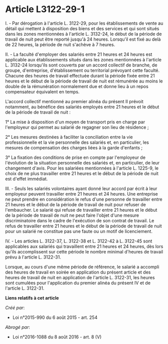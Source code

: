 # Article L3122-29-1

I. - Par dérogation à l'article L. 3122-29, pour les établissements de vente au détail qui mettent à disposition des biens et
des services et qui sont situés dans les zones mentionnées à l'article L. 3132-24, le début de la période de travail de nuit
peut être reporté jusqu'à 24 heures. Lorsqu'il est fixé au delà de 22 heures, la période de nuit s'achève à 7 heures.

II. - La faculté d'employer des salariés entre 21 heures et 24 heures est applicable aux établissements situés dans les zones
mentionnées à l'article L. 3132-24 lorsqu'ils sont couverts par un accord collectif de branche, de groupe, d'entreprise,
d'établissement ou territorial prévoyant cette faculté. Chacune des heures de travail effectuée durant la période fixée entre
21 heures et le début de la période de travail de nuit est rémunérée au moins le double de la rémunération normalement due et
donne lieu à un repos compensateur équivalent en temps.

L'accord collectif mentionné au premier alinéa du présent II prévoit notamment, au bénéfice des salariés employés entre 21
heures et le début de la période de travail de nuit :

1° La mise à disposition d'un moyen de transport pris en charge par l'employeur qui permet au salarié de regagner son lieu de
résidence ;

2° Les mesures destinées à faciliter la conciliation entre la vie professionnelle et la vie personnelle des salariés et, en
particulier, les mesures de compensation des charges liées à la garde d'enfants ;

3° La fixation des conditions de prise en compte par l'employeur de l'évolution de la situation personnelle des salariés et,
en particulier, de leur changement d'avis. Pour les salariées mentionnées à l'article L. 1225-9, le choix de ne plus
travailler entre 21 heures et le début de la période de nuit est d'effet immédiat.

III. - Seuls les salariés volontaires ayant donné leur accord par écrit à leur employeur peuvent travailler entre 21 heures
et 24 heures. Une entreprise ne peut prendre en considération le refus d'une personne de travailler entre 21 heures et le
début de la période de travail de nuit pour refuser de l'embaucher. Le salarié qui refuse de travailler entre 21 heures et le
début de la période de travail de nuit ne peut faire l'objet d'une mesure discriminatoire dans le cadre de l'exécution de son
contrat de travail. Le refus de travailler entre 21 heures et le début de la période de travail de nuit pour un salarié ne
constitue pas une faute ou un motif de licenciement.

IV. - Les articles L. 3122-37, L. 3122-38 et L. 3122-42 à L. 3122-45 sont applicables aux salariés qui travaillent entre 21
heures et 24 heures, dès lors qu'ils accomplissent sur cette période le nombre minimal d'heures de travail prévu à l'article
L. 3122-31.

Lorsque, au cours d'une même période de référence, le salarié a accompli des heures de travail en soirée en application du
présent article et des heures de travail de nuit en application de l'article L. 3122-31, les heures sont cumulées pour
l'application du premier alinéa du présent IV et de l'article L. 3122-31.

**Liens relatifs à cet article**

_Créé par_:

  - Loi n°2015-990 du 6 août 2015 - art. 254

_Abrogé par_:

  - Loi n°2016-1088 du 8 août 2016 - art. 8 (V)
